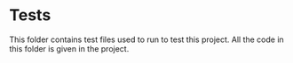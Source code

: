 # Tests
This folder contains test files used to run to test this project. All the code in this folder is given in the project.
